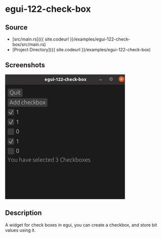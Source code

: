 
# egui-122-check-box


## Source
- [src/main.rs]({{ site.codeurl }}/examples/egui-122-check-box/src/main.rs)
- [Project Directory]({{ site.codeurl }}/examples/egui-122-check-box)


## Screenshots

![Screenshot](screen1.png)

## Description

A widget for check boxes in egui, you can create a checkbox, and store bit values using it.




